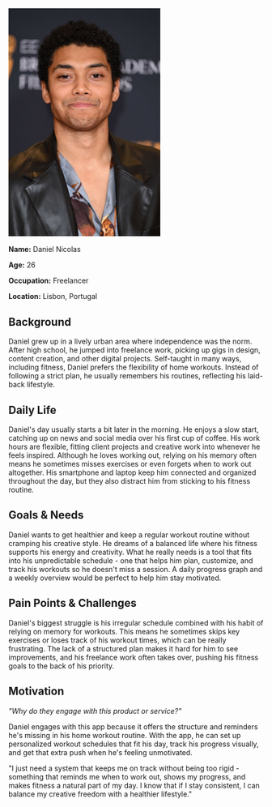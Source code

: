 <img src="Daniel.jpeg" alt="Daniel Nicolas" width="300"/>

**Name:** Daniel Nicolas

**Age:** 26

**Occupation:** Freelancer  

**Location:** Lisbon, Portugal

## Background  
Daniel grew up in a lively urban area where independence was the norm. After high school, he jumped into freelance work, picking up gigs in design, content creation, and other digital projects. Self-taught in many ways, including fitness, Daniel prefers the flexibility of home workouts. Instead of following a strict plan, he usually remembers his routines, reflecting his laid-back lifestyle.

## Daily Life  
Daniel's day usually starts a bit later in the morning. He enjoys a slow start, catching up on news and social media over his first cup of coffee. His work hours are flexible, fitting client projects and creative work into whenever he feels inspired. Although he loves working out, relying on his memory often means he sometimes misses exercises or even forgets when to work out altogether. His smartphone and laptop keep him connected and organized throughout the day, but they also distract him from sticking to his fitness routine.

## Goals & Needs  
Daniel wants to get healthier and keep a regular workout routine without cramping his creative style. He dreams of a balanced life where his fitness supports his energy and creativity. What he really needs is a tool that fits into his unpredictable schedule - one that helps him plan, customize, and track his workouts so he doesn't miss a session. A daily progress graph and a weekly overview would be perfect to help him stay motivated.

## Pain Points & Challenges  
Daniel's biggest struggle is his irregular schedule combined with his habit of relying on memory for workouts. This means he sometimes skips key exercises or loses track of his workout times, which can be really frustrating. The lack of a structured plan makes it hard for him to see improvements, and his freelance work often takes over, pushing his fitness goals to the back of his priority.

## Motivation 
*"Why do they engage with this product or service?"*  

Daniel engages with this app because it offers the structure and reminders he's missing in his home workout routine. With the app, he can set up personalized workout schedules that fit his day, track his progress visually, and get that extra push when he's feeling unmotivated.

"I just need a system that keeps me on track without being too rigid - something that reminds me when to work out, shows my progress, and makes fitness a natural part of my day. I know that if I stay consistent, I can balance my creative freedom with a healthier lifestyle."
